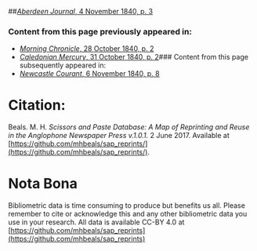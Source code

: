 ##[*Aberdeen Journal*, 4 November 1840, p. 3](https://mhbeals.github.io/sap_html/Aberdeen-Journal/Aberdeen-Journal-4-November-1840-p-3)

### Content from this page previously appeared in:
+ [*Morning Chronicle*, 28 October 1840, p. 2](https://mhbeals.github.io/sap_html/Morning-Chronicle/Morning-Chronicle-28-October-1840-p-2)
+ [*Caledonian Mercury*, 31 October 1840, p. 2](https://mhbeals.github.io/sap_html/Caledonian-Mercury/Caledonian-Mercury-31-October-1840-p-2)### Content from this page subsequently appeared in:
+ [*Newcastle Courant*, 6 November 1840, p. 8](https://mhbeals.github.io/sap_html/Newcastle-Courant/Newcastle-Courant-6-November-1840-p-8)
                    
# Citation: 

Beals. M. H. *Scissors and Paste Database: A Map of Reprinting and Reuse in the Anglophone Newspaper Press v.1.0.1.* 2 June 2017. Available at [https://github.com/mhbeals/sap_reprints/](https://github.com/mhbeals/sap_reprints/). 
                    
# Nota Bona

Bibliometric data is time consuming to produce but benefits us all. Please remember to cite or acknowledge this and any other bibliometric data you use in your research. All data is available CC-BY 4.0 at [https://github.com/mhbeals/sap_reprints](https://github.com/mhbeals/sap_reprints)